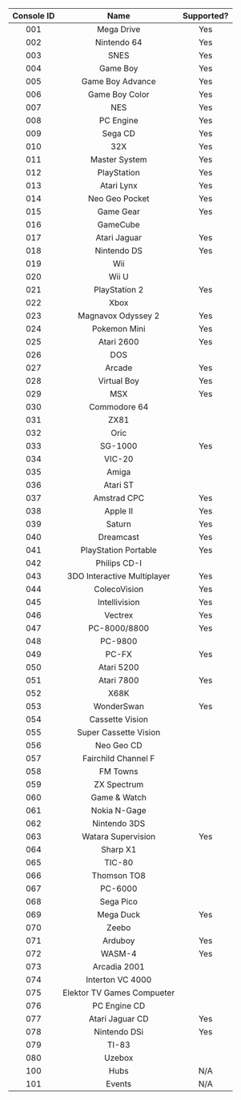 | Console ID |            Name             | Supported? |
| :--------: | :-------------------------: | :--------: |
|    001     |         Mega Drive          |    Yes     |
|    002     |         Nintendo 64         |    Yes     |
|    003     |            SNES             |    Yes     |
|    004     |          Game Boy           |    Yes     |
|    005     |      Game Boy Advance       |    Yes     |
|    006     |       Game Boy Color        |    Yes     |
|    007     |             NES             |    Yes     |
|    008     |          PC Engine          |    Yes     |
|    009     |           Sega CD           |    Yes     |
|    010     |             32X             |    Yes     |
|    011     |        Master System        |    Yes     |
|    012     |         PlayStation         |    Yes     |
|    013     |         Atari Lynx          |    Yes     |
|    014     |       Neo Geo Pocket        |    Yes     |
|    015     |          Game Gear          |    Yes     |
|    016     |          GameCube           |
|    017     |        Atari Jaguar         |    Yes     |
|    018     |         Nintendo DS         |    Yes     |
|    019     |             Wii             |
|    020     |            Wii U            |
|    021     |        PlayStation 2        |    Yes     |
|    022     |            Xbox             |
|    023     |     Magnavox Odyssey 2      |    Yes     |
|    024     |        Pokemon Mini         |    Yes     |
|    025     |         Atari 2600          |    Yes     |
|    026     |             DOS             |
|    027     |           Arcade            |    Yes     |
|    028     |         Virtual Boy         |    Yes     |
|    029     |             MSX             |    Yes     |
|    030     |        Commodore 64         |
|    031     |            ZX81             |
|    032     |            Oric             |
|    033     |           SG-1000           |    Yes     |
|    034     |           VIC-20            |
|    035     |            Amiga            |
|    036     |          Atari ST           |
|    037     |         Amstrad CPC         |    Yes     |
|    038     |          Apple II           |    Yes     |
|    039     |           Saturn            |    Yes     |
|    040     |          Dreamcast          |    Yes     |
|    041     |    PlayStation Portable     |    Yes     |
|    042     |        Philips CD-I         |
|    043     | 3DO Interactive Multiplayer |    Yes     |
|    044     |        ColecoVision         |    Yes     |
|    045     |        Intellivision        |    Yes     |
|    046     |           Vectrex           |    Yes     |
|    047     |        PC-8000/8800         |    Yes     |
|    048     |           PC-9800           |
|    049     |            PC-FX            |    Yes     |
|    050     |         Atari 5200          |
|    051     |         Atari 7800          |    Yes     |
|    052     |            X68K             |
|    053     |         WonderSwan          |    Yes     |
|    054     |       Cassette Vision       |
|    055     |    Super Cassette Vision    |
|    056     |         Neo Geo CD          |
|    057     |     Fairchild Channel F     |
|    058     |          FM Towns           |
|    059     |         ZX Spectrum         |
|    060     |        Game & Watch         |
|    061     |        Nokia N-Gage         |
|    062     |        Nintendo 3DS         |
|    063     |     Watara Supervision      |    Yes     |
|    064     |          Sharp X1           |
|    065     |           TIC-80            |
|    066     |         Thomson TO8         |
|    067     |           PC-6000           |
|    068     |          Sega Pico          |
|    069     |          Mega Duck          |    Yes     |
|    070     |            Zeebo            |
|    071     |           Arduboy           |    Yes     |
|    072     |           WASM-4            |    Yes     |
|    073     |        Arcadia 2001         |
|    074     |      Interton VC 4000       |
|    075     | Elektor TV Games Compueter  |
|    076     |        PC Engine CD         |
|    077     |       Atari Jaguar CD       |    Yes     |
|    078     |        Nintendo DSi         |    Yes     |
|    079     |            TI-83            |
|    080     |           Uzebox            |
|    100     |            Hubs             |    N/A     |
|    101     |           Events            |    N/A     |
